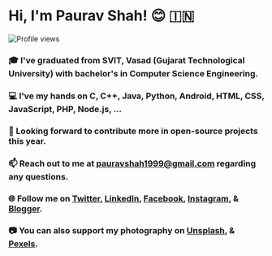 # Hi, I'm Paurav Shah! 😊 🇮🇳 
![Profile views](https://komarev.com/ghpvc/?username=paurav11&color=green)

### 🎓 I've graduated from SVIT, Vasad (Gujarat Technological University) with bachelor's in Computer Science Engineering.
### 💻 I've my hands on C, C++, Java, Python, Android, HTML, CSS, JavaScript, PHP, Node.js, ...
### 🔭 Looking forward to contribute more in open-source projects this year.
### 📫 Reach out to me at pauravshah1999@gmail.com regarding any questions.
### 🌐 Follow me on [Twitter](https://www.twitter.com/PauravNShah), [LinkedIn](https://www.linkedin.com/in/paurav11), [Facebook](https://www.facebook.com/paurav.shah.11), [Instagram](https://www.instagram.com/paurav_11/), & [Blogger](https://paurav-shah.blogspot.com).
### 📷 You can also support my photography on [Unsplash](https://www.unsplash.com/@pauravshah), & [Pexels](https://www.pexels.com/@paurav-shah-11921304).

<!--
**paurav11/paurav11** is a ✨ _special_ ✨ repository because its `README.md` (this file) appears on your GitHub profile.

Here are some ideas to get you started:

- 🔭 I’m currently working on ...
- 🌱 I’m currently learning ...
- 👯 I’m looking to collaborate on ...
- 🤔 I’m looking for help with ...
- 💬 Ask me about ...
- 📫 How to reach me: ...
- 😄 Pronouns: ...
- ⚡ Fun fact: ...
-->
